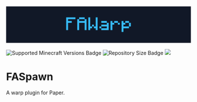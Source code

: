 ![FASpawn banner](/assets/fawarp-banner.png)

![Supported Minecraft Versions Badge](https://img.shields.io/badge/Minecraft-1.19.4--1.20.4-%2338bdf8?style=for-the-badge&labelColor=%23111827)
![Repository Size Badge](https://img.shields.io/github/repo-size/fabianmakila/fawarp?style=for-the-badge&labelColor=%23111827&color=%2338bdf8)
[<img src="https://img.shields.io/github/v/release/fabianmakila/fawarp?include_prereleases&style=for-the-badge&labelColor=%23111827&color=%2338bdf8">](https://github.com/fabianmakila/faspawn/releases)

# FASpawn
A warp plugin for Paper.
